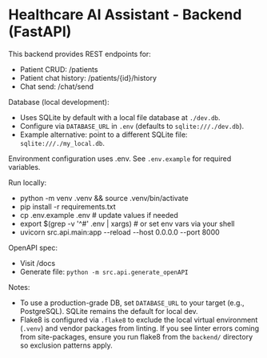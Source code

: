 # Healthcare AI Assistant - Backend (FastAPI)

This backend provides REST endpoints for:
- Patient CRUD: /patients
- Patient chat history: /patients/{id}/history
- Chat send: /chat/send

Database (local development):
- Uses SQLite by default with a local file database at `./dev.db`.
- Configure via `DATABASE_URL` in `.env` (defaults to `sqlite:///./dev.db`).
- Example alternative: point to a different SQLite file: `sqlite:///./my_local.db`.

Environment configuration uses .env.
See `.env.example` for required variables.

Run locally:
- python -m venv .venv && source .venv/bin/activate
- pip install -r requirements.txt
- cp .env.example .env  # update values if needed
- export $(grep -v '^#' .env | xargs)  # or set env vars via your shell
- uvicorn src.api.main:app --reload --host 0.0.0.0 --port 8000

OpenAPI spec:
- Visit /docs
- Generate file: `python -m src.api.generate_openAPI`

Notes:
- To use a production-grade DB, set `DATABASE_URL` to your target (e.g., PostgreSQL). SQLite remains the default for local dev.
- Flake8 is configured via `.flake8` to exclude the local virtual environment (`.venv`) and vendor packages from linting. If you see linter errors coming from site-packages, ensure you run flake8 from the `backend/` directory so exclusion patterns apply.
